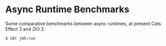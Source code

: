 # Async Runtime Benchmarks

Some comparative benchmarks between async runtimes, at present Cats Effect 3 and ZIO 2.

```
$ sbt jmh:run
```
